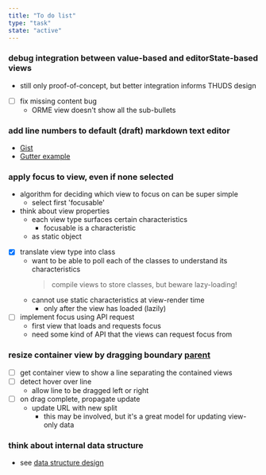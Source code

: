 ```yaml
---
title: "To do list"
type: "task"
state: "active"
---
```


### debug integration between value-based and editorState-based views
+ still only proof-of-concept, but better integration informs THUDS design
+ [ ] fix missing content bug
    + ORME view doesn't show all the sub-bullets

### add line numbers to default (draft) markdown text editor
* [Gist](https://gist.github.com/lixiaoyan/79b5740f213b8526d967682f6cd329c0)
* [Gutter example](http://seejamescode.github.io/draft-js-gutter/)

### apply focus to view, even if none selected
* algorithm for deciding which view to focus on can be super simple
    * select first 'focusable'
* think about view properties
    * each view type surfaces certain characteristics
        * focusable is a characteristic
    * as static object
* [X] translate view type into class
    * want to be able to poll each of the classes to understand its characteristics
        > compile views to store classes, but beware lazy-loading!
    * cannot use static characteristics at view-render time
        * only after the view has loaded (lazily)
* [ ] implement focus using API request
    * first view that loads and requests focus
    * need some kind of API that the views can request focus from

### resize container view by dragging boundary [parent](/project/user-stories/user-can-view-a-thinkope)
* [ ] get container view to show a line separating the contained views
* [ ] detect hover over line
    * allow line to be dragged left or right
* [ ] on drag complete, propagate update
    * update URL with new split
        * this may be involved, but it's a great model for updating view-only data

### think about internal data structure
* see [data structure design](/tech/data-structure)
